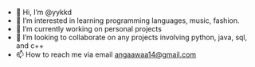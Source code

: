 - 👋 Hi, I’m @yykkd
- 👀 I’m interested in learning programming languages, music, fashion.
- 🌱 I’m currently working on personal projects
- 💞️ I’m looking to collaborate on any projects involving python, java, sql, and c++
- 📫 How to reach me via email angaawaa14@gmail.com

<!---
yykkd/yykkd is a ✨ special ✨ repository because its `README.md` (this file) appears on your GitHub profile.
You can click the Preview link to take a look at your changes.
--->
